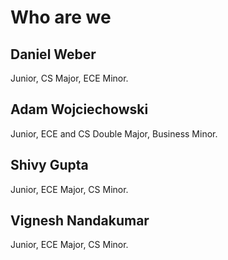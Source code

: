 # Who are we

## Daniel Weber

Junior, CS Major, ECE Minor.

## Adam Wojciechowski

Junior, ECE and CS Double Major, Business Minor.

## Shivy Gupta

Junior, ECE Major, CS Minor.

## Vignesh Nandakumar

Junior, ECE Major, CS Minor.
